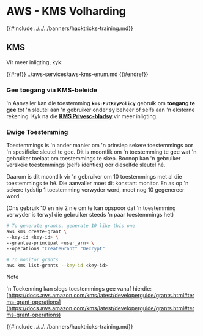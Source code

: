 # AWS - KMS Volharding

{{#include ../../../banners/hacktricks-training.md}}

## KMS

Vir meer inligting, kyk:

{{#ref}}
../aws-services/aws-kms-enum.md
{{#endref}}

### Gee toegang via KMS-beleide

'n Aanvaller kan die toestemming **`kms:PutKeyPolicy`** gebruik om **toegang te gee** tot 'n sleutel aan 'n gebruiker onder sy beheer of selfs aan 'n eksterne rekening. Kyk na die [**KMS Privesc-bladsy**](../aws-privilege-escalation/aws-kms-privesc.md) vir meer inligting.

### Ewige Toestemming

Toestemmings is 'n ander manier om 'n prinsiep sekere toestemmings oor 'n spesifieke sleutel te gee. Dit is moontlik om 'n toestemming te gee wat 'n gebruiker toelaat om toestemmings te skep. Boonop kan 'n gebruiker verskeie toestemmings (selfs identies) oor dieselfde sleutel hê.

Daarom is dit moontlik vir 'n gebruiker om 10 toestemmings met al die toestemmings te hê. Die aanvaller moet dit konstant monitor. En as op 'n sekere tydstip 1 toestemming verwyder word, moet nog 10 gegenereer word.

(Ons gebruik 10 en nie 2 nie om te kan opspoor dat 'n toestemming verwyder is terwyl die gebruiker steeds 'n paar toestemmings het)
```bash
# To generate grants, generate 10 like this one
aws kms create-grant \
--key-id <key-id> \
--grantee-principal <user_arn> \
--operations "CreateGrant" "Decrypt"

# To monitor grants
aws kms list-grants --key-id <key-id>
```
> [!NOTE]
> 'n Toekenning kan slegs toestemmings gee vanaf hierdie: [https://docs.aws.amazon.com/kms/latest/developerguide/grants.html#terms-grant-operations](https://docs.aws.amazon.com/kms/latest/developerguide/grants.html#terms-grant-operations)

{{#include ../../../banners/hacktricks-training.md}}
